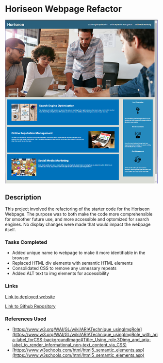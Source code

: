 # Horiseon Webpage Refactor
![horiseon-mod](horiseon-mod.PNG)

## Description

This project involved the refactoring of the starter code for the Horiseon Webpage. The purpose was to both make the code more comprehensible for smoother future use, and more accessible and optomized for search engines. No display changes were made that would impact the webpage itself. 

### Tasks Completed

* Added unique name to webpage to make it more identifiable in the browser
* Replaced HTML div elements with semantic HTML elements
* Consolidated CSS to remove any unnessary repeats
* Added ALT text to img elements for accessibility

### Links

[Link to deployed website](https://camparooni.github.io/horiseon-mod/)

[Link to Github Repository](https://github.com/Camparooni/horiseon-mod)

### References Used

* [https://www.w3.org/WAI/GL/wiki/ARIATechnique_usingImgRole](https://www.w3.org/WAI/GL/wiki/ARIATechnique_usingImgRole_with_aria-label_forCSS-backgroundImage#Title:_Using_role.3Dimg_and_aria-label_to_render_informational_non-text_content_via_CSS)
* [https://www.w3schools.com/html/html5_semantic_elements.asp](https://www.w3schools.com/html/html5_semantic_elements.asp)


